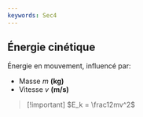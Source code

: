 ```yaml
---
keywords: Sec4
---
```


## Énergie cinétique

Énergie en mouvement, influencé par:

- Masse *m* **(kg)**
- Vitesse *v* **(m/s)**

> [!important] $E_k = \frac12mv^2$